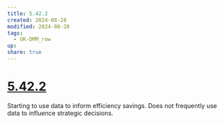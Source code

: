 ```yaml
---
title: 5.42.2
created: 2024-08-28
modified: 2024-08-28
tags:
  - UK-DMM_row
up: 
share: true
---
```

# [5.42.2](5.42.2.md)

Starting to use data to inform efficiency savings. Does not frequently use data to influence strategic decisions.
